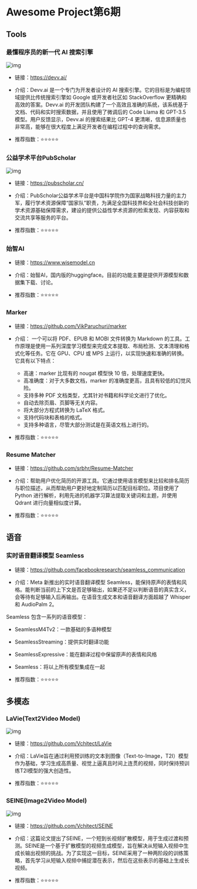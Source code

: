 # Awesome Project第6期


## Tools

### 最懂程序员的新一代 AI 搜索引擎

![img](./images/20231127-20231203/devv.png)


- 链接：https://devv.ai/

- 介绍：Devv.ai 是一个专门为开发者设计的 AI 搜索引擎。它的目标是为编程领域提供比传统搜索引擎如 Google 或开发者社区如 StackOverflow 更精确和高效的答案。Devv.ai 的开发团队构建了一个高效且准确的系统，该系统基于文档、代码和实时搜索数据，并且使用了微调后的 Code Llama 和 GPT-3.5 模型。用户反馈显示，Devv.ai 的搜索结果比 GPT-4 更清晰，信息源质量也非常高，能够在很大程度上满足开发者在编程过程中的查询需求。

- 推荐指数：⭐️⭐️⭐️⭐️⭐️

### 公益学术平台PubScholar

![img](./images/20231127-20231203/PubScholar.png)

- 链接：https://pubscholar.cn/

- 介绍：PubScholar公益学术平台是中国科学院作为国家战略科技力量的主力军，履行学术资源保障“国家队”职责，为满足全国科技界和全社会科技创新的学术资源基础保障需求，建设的提供公益性学术资源的检索发现、内容获取和交流共享等服务的平台。

- 推荐指数：⭐️⭐️⭐️⭐️⭐️


### 始智AI

- 链接：https://www.wisemodel.cn
  
- 介绍：始智AI，国内版的huggingface。目前的功能主要是提供开源模型和数据集下载、讨论。 ​​​

- 推荐指数：⭐️⭐️⭐️⭐️⭐️



### Marker

- 链接：https://github.com/VikParuchuri/marker
  
- 介绍： ​​一个可以将 PDF、EPUB 和 MOBI 文件转换为 Markdown 的工具。工作原理是使用一系列深度学习模型来完成文本提取、布局检测、文本清理和格式化等任务。它在 GPU、CPU 或 MPS 上运行，以实现快速和准确的转换。它具有以下特点：
    - 高速：marker 比现有的 nougat 模型快 10 倍，处理速度更快。
    - 高准确度：对于大多数文档，marker 的准确度更高，且具有较低的幻觉风险。
    - 支持多种 PDF 文档类型，尤其针对书籍和科学论文进行了优化。
    - 自动去除页眉、页脚等无关内容。
    - 将大部分方程式转换为 LaTeX 格式。
    - 支持代码块和表格的格式。
    - 支持多种语言，尽管大部分测试是在英语文档上进行的。

- 推荐指数：⭐️⭐️⭐️⭐️⭐️


### Resume Matcher

- 链接：https://github.com/srbhr/Resume-Matcher
  
- 介绍：帮助用户优化简历的开源工具。它通过使用语言模型来比较和排名简历与职位描述，从而帮助用户更好地定制简历以匹配目标职位。项目使用了 Python 进行解析，利用先进的机器学习算法提取关键词和主题，并使用 Qdrant 进行向量相似度计算。​​​

- 推荐指数：⭐️⭐️⭐️⭐️⭐️


## 语音

### 实时语音翻译模型 Seamless

- 链接：https://github.com/facebookresearch/seamless_communication
  
- 介绍：Meta 新推出的实时语音翻译模型 Seamless，能保持原声的表情和风格。能判断当前的上下文是否足够输出，如果还不足以判断语音的真实含义，会等待有足够输入后再输出。在语音生成文本和语音翻译方面超越了 Whisper 和 AudioPalm 2。

Seamless 包含一系列的语音模型：
- SeamlessM4Tv2：一款基础的多语种模型
- SeamlessStreaming：提供实时翻译功能
- SeamlessExpressive：能在翻译过程中保留原声的表情和风格
- Seamless：将以上所有模型集成在一起

- 推荐指数：⭐️⭐️⭐️⭐️⭐️


## 多模态

### LaVie(Text2Video Model)

![img](./images/20231127-20231203/Iron_Man_flying_in_the_sky.gif)

- 链接：https://github.com/Vchitect/LaVie

- 介绍：LaVie旨在通过利用预训练的文本到图像（Text-to-Image，T2I）模型作为基础，学习生成高质量、视觉上逼真且时间上连贯的视频，同时保持预训练T2I模型的强大创造性。

- 推荐指数：⭐️⭐️⭐️⭐️⭐️

### SEINE(Image2Video  Model)

![img](./images/20231127-20231203/seine.gif)

- 链接：https://github.com/Vchitect/SEINE

- 介绍：这篇论文提出了SEINE，一个短到长视频扩散模型，用于生成过渡和预测。SEINE是一个基于扩散模型的视频生成模型，旨在解决从短输入视频中生成长输出视频的挑战。为了实现这一目标，SEINE采用了一种两阶段的训练策略，首先学习从短输入视频中捕捉潜在表示，然后在这些表示的基础上生成长视频。


- 推荐指数：⭐️⭐️⭐️⭐️⭐️


